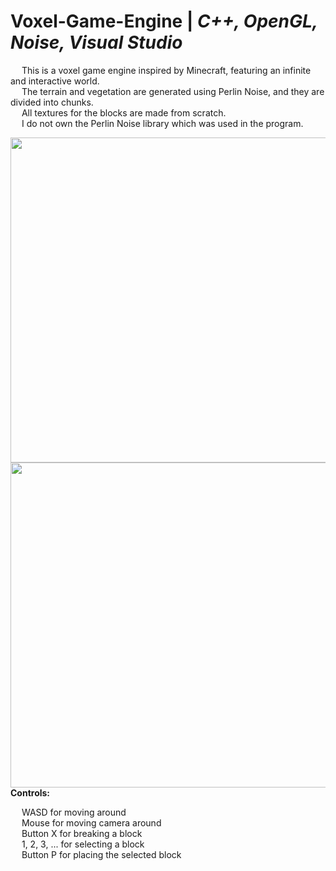 # Voxel-Game-Engine | _C++, OpenGL, Noise, Visual Studio_

&emsp; This is a voxel game engine inspired by Minecraft, featuring an infinite and interactive world. <br/>
&emsp; The terrain and vegetation are generated using Perlin Noise, and they are divided into chunks. <br/>
&emsp; All textures for the blocks are made from scratch. <br/>
&emsp; I do not own the Perlin Noise library which was used in the program. <br/>

<p>
  <img align = "left" width="520" height="520" src="https://github.com/Razvan48/Voxel-Game-Engine/blob/main/Demo/VoxelCraftDemo.gif">
  <img align = "right" width="520" height="520" src="https://github.com/Razvan48/Voxel-Game-Engine/blob/main/Demo/VoxelCraftDemo.gif">
</p>

<br/>

**Controls:** <br/>

&emsp; WASD for moving around <br/>
&emsp; Mouse for moving camera around <br/>
&emsp; Button X for breaking a block <br/>
&emsp; 1, 2, 3, ... for selecting a block <br/>
&emsp; Button P for placing the selected block <br/>




